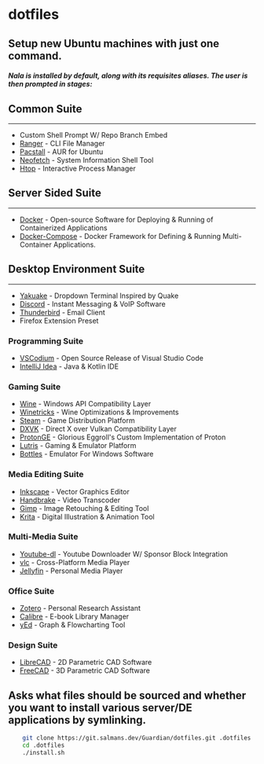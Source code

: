 # dotfiles

## Setup new Ubuntu machines with just one command.

##### Nala is installed by default, along with its requisites aliases. The user is then prompted in stages:

## Common Suite
-----
- Custom Shell Prompt W/ Repo Branch Embed
- [Ranger](https://github.com/ranger/ranger) - CLI File Manager
- [Pacstall](https://github.com/pacstall/pacstall) - AUR for Ubuntu
- [Neofetch](https://github.com/dylanaraps/neofetch) - System Information Shell Tool
- [Htop](https://htop.dev/) - Interactive Process Manager
## Server Sided Suite
------
- [Docker](https://www.docker.com/) - Open-source Software for Deploying & Running of Containerized Applications
- [Docker-Compose](https://github.com/docker/compose) - Docker Framework for Defining & Running Multi-Container Applications.
## Desktop Environment Suite
------
- [Yakuake](https://github.com/KDE/yakuake) - Dropdown Terminal Inspired by Quake
- [Discord](https://discord.com/) - Instant Messaging & VoIP Software
- [Thunderbird](https://www.thunderbird.net/en-US/) - Email Client
- Firefox Extension Preset

### **Programming Suite**
- [VSCodium](https://github.com/VSCodium/vscodium) - Open Source Release of Visual Studio Code
- [IntelliJ Idea](https://www.jetbrains.com/idea/) - Java & Kotlin IDE
### **Gaming Suite**
- [Wine](https://www.winehq.org/) - Windows API Compatibility Layer
- [Winetricks](https://github.com/Winetricks/winetricks) - Wine Optimizations & Improvements
- [Steam](https://store.steampowered.com) - Game Distribution Platform
- [DXVK](https://github.com/doitsujin/dxvk) - Direct X over Vulkan Compatibility Layer
- [ProtonGE](https://github.com/GloriousEggroll/proton-ge-custom) - Glorious Eggroll's Custom Implementation of Proton
- [Lutris](https://lutris.net/) - Gaming & Emulator Platform
- [Bottles](https://usebottles.com/) - Emulator For Windows Software

### **Media Editing Suite**
- [Inkscape](https://inkscape.org/) - Vector Graphics Editor
- [Handbrake](https://handbrake.fr/) - Video Transcoder
- [Gimp](https://www.gimp.org/) - Image Retouching & Editing Tool
- [Krita](https://krita.org/en/) - Digital Illustration & Animation Tool
### **Multi-Media Suite**
- [Youtube-dl](https://github.com/yt-dlp/yt-dlp) - Youtube Downloader W/ Sponsor Block Integration
- [vlc](https://www.videolan.org/vlc/) - Cross-Platform Media Player
- [Jellyfin](https://github.com/jellyfin/jellyfin-media-player) - Personal Media Player
### **Office Suite**
- [Zotero](https://www.zotero.org/) - Personal Research Assistant
- [Calibre](https://calibre-ebook.com/) - E-book Library Manager
- [yEd](https://www.yworks.com/products/yed) - Graph & Flowcharting Tool

### **Design Suite**
- [LibreCAD](https://github.com/LibreCAD/LibreCAD) - 2D Parametric CAD Software
- [FreeCAD](https://www.freecad.org/index.php) - 3D Parametric CAD Software

## Asks what files should be sourced and whether you want to install various server/DE applications by symlinking.
```sh
    git clone https://git.salmans.dev/Guardian/dotfiles.git .dotfiles
    cd .dotfiles
    ./install.sh
```